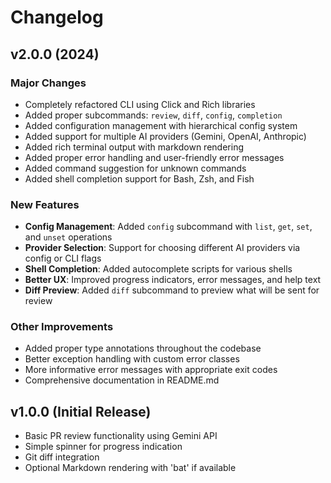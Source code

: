 # Changelog

## v2.0.0 (2024)

### Major Changes
- Completely refactored CLI using Click and Rich libraries
- Added proper subcommands: `review`, `diff`, `config`, `completion`
- Added configuration management with hierarchical config system
- Added support for multiple AI providers (Gemini, OpenAI, Anthropic)
- Added rich terminal output with markdown rendering
- Added proper error handling and user-friendly error messages
- Added command suggestion for unknown commands
- Added shell completion support for Bash, Zsh, and Fish

### New Features
- **Config Management**: Added `config` subcommand with `list`, `get`, `set`, and `unset` operations
- **Provider Selection**: Support for choosing different AI providers via config or CLI flags
- **Shell Completion**: Added autocomplete scripts for various shells
- **Better UX**: Improved progress indicators, error messages, and help text
- **Diff Preview**: Added `diff` subcommand to preview what will be sent for review

### Other Improvements
- Added proper type annotations throughout the codebase
- Better exception handling with custom error classes
- More informative error messages with appropriate exit codes
- Comprehensive documentation in README.md

## v1.0.0 (Initial Release)

- Basic PR review functionality using Gemini API
- Simple spinner for progress indication
- Git diff integration
- Optional Markdown rendering with 'bat' if available 